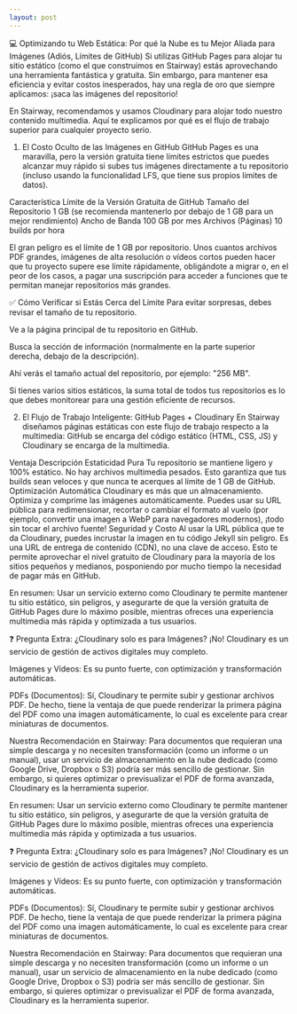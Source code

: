 ```yaml
---
layout: post
---
```



💻 Optimizando tu Web Estática: Por qué la Nube es tu Mejor Aliada para Imágenes (Adiós, Límites de GitHub)
Si utilizas GitHub Pages para alojar tu sitio estático (como el que construimos en Stairway) estás aprovechando una herramienta fantástica y gratuita. Sin embargo, para mantener esa eficiencia y evitar costos inesperados, hay una regla de oro que siempre aplicamos: ¡saca las imágenes del repositorio!

En Stairway, recomendamos y usamos Cloudinary para alojar todo nuestro contenido multimedia. Aquí te explicamos por qué es el flujo de trabajo superior para cualquier proyecto serio.

1. El Costo Oculto de las Imágenes en GitHub
GitHub Pages es una maravilla, pero la versión gratuita tiene límites estrictos que puedes alcanzar muy rápido si subes tus imágenes directamente a tu repositorio (incluso usando la funcionalidad LFS, que tiene sus propios límites de datos).

Característica	Límite de la Versión Gratuita de GitHub
Tamaño del Repositorio	1 GB (se recomienda mantenerlo por debajo de 1 GB para un mejor rendimiento)
Ancho de Banda	100 GB por mes
Archivos (Páginas)	10 builds por hora

El gran peligro es el límite de 1 GB por repositorio. Unos cuantos archivos PDF grandes, imágenes de alta resolución o vídeos cortos pueden hacer que tu proyecto supere ese límite rápidamente, obligándote a migrar o, en el peor de los casos, a pagar una suscripción para acceder a funciones que te permitan manejar repositorios más grandes.

✅ Cómo Verificar si Estás Cerca del Límite
Para evitar sorpresas, debes revisar el tamaño de tu repositorio.

Ve a la página principal de tu repositorio en GitHub.

Busca la sección de información (normalmente en la parte superior derecha, debajo de la descripción).

Ahí verás el tamaño actual del repositorio, por ejemplo: "256 MB".

Si tienes varios sitios estáticos, la suma total de todos tus repositorios es lo que debes monitorear para una gestión eficiente de recursos.

2. El Flujo de Trabajo Inteligente: GitHub Pages + Cloudinary
En Stairway diseñamos páginas estáticas con este flujo de trabajo respecto a la multimedia: GitHub se encarga del código estático (HTML, CSS, JS) y Cloudinary se encarga de la multimedia.


Ventaja	Descripción
Estaticidad Pura	Tu repositorio se mantiene ligero y 100% estático. No hay archivos multimedia pesados. Esto garantiza que tus builds sean veloces y que nunca te acerques al límite de 1 GB de GitHub.
Optimización Automática	Cloudinary es más que un almacenamiento. Optimiza y comprime las imágenes automáticamente. Puedes usar su URL pública para redimensionar, recortar o cambiar el formato al vuelo (por ejemplo, convertir una imagen a WebP para navegadores modernos), ¡todo sin tocar el archivo fuente!
Seguridad y Costo	Al usar la URL pública que te da Cloudinary, puedes incrustar la imagen en tu código Jekyll sin peligro. Es una URL de entrega de contenido (CDN), no una clave de acceso. Esto te permite aprovechar el nivel gratuito de Cloudinary para la mayoría de los sitios pequeños y medianos, posponiendo por mucho tiempo la necesidad de pagar más en GitHub.

En resumen: Usar un servicio externo como Cloudinary te permite mantener tu sitio estático, sin peligros, y asegurarte de que la versión gratuita de GitHub Pages dure lo máximo posible, mientras ofreces una experiencia multimedia más rápida y optimizada a tus usuarios.

❓ Pregunta Extra: ¿Cloudinary solo es para Imágenes?
¡No! Cloudinary es un servicio de gestión de activos digitales muy completo.

Imágenes y Vídeos: Es su punto fuerte, con optimización y transformación automáticas.

PDFs (Documentos): Sí, Cloudinary te permite subir y gestionar archivos PDF. De hecho, tiene la ventaja de que puede renderizar la primera página del PDF como una imagen automáticamente, lo cual es excelente para crear miniaturas de documentos.

Nuestra Recomendación en Stairway: Para documentos que requieran una simple descarga y no necesiten transformación (como un informe o un manual), usar un servicio de almacenamiento en la nube dedicado (como Google Drive, Dropbox o S3) podría ser más sencillo de gestionar. Sin embargo, si quieres optimizar o previsualizar el PDF de forma avanzada, Cloudinary es la herramienta superior.

En resumen: Usar un servicio externo como Cloudinary te permite mantener tu sitio estático, sin peligros, y asegurarte de que la versión gratuita de GitHub Pages dure lo máximo posible, mientras ofreces una experiencia multimedia más rápida y optimizada a tus usuarios.

❓ Pregunta Extra: ¿Cloudinary solo es para Imágenes?
¡No! Cloudinary es un servicio de gestión de activos digitales muy completo.

Imágenes y Vídeos: Es su punto fuerte, con optimización y transformación automáticas.

PDFs (Documentos): Sí, Cloudinary te permite subir y gestionar archivos PDF. De hecho, tiene la ventaja de que puede renderizar la primera página del PDF como una imagen automáticamente, lo cual es excelente para crear miniaturas de documentos.

Nuestra Recomendación en Stairway: Para documentos que requieran una simple descarga y no necesiten transformación (como un informe o un manual), usar un servicio de almacenamiento en la nube dedicado (como Google Drive, Dropbox o S3) podría ser más sencillo de gestionar. Sin embargo, si quieres optimizar o previsualizar el PDF de forma avanzada, Cloudinary es la herramienta superior.

